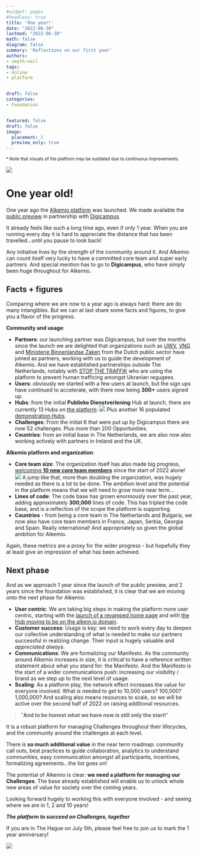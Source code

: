```yaml
---
#widget: pages
#headless: true
title: 'One year!'
date: "2022-06-30"
lastmod: "2022-06-30"
math: false
diagram: false
summary: 'Reflections on our first year'
authors:
- smyth-neil
tags:
- online
- platform


draft: false
categories:
- Foundation


featured: false
draft: false
image:
  placement: 1
  preview_only: true
---
```


<sup>* Note that visuals of the platform may be outdated due to continuous improvements.</sup>

![](./header.png)
# One year old!

One year ago the [Alkemio platform](https://alkem.io) was launched. We made available the [public preview](https://www.alkemio.org/post/2021-07-public-preview-video/) in partnership with [Digicampus](https://digicampus.tech). 

It already feels like such a long time ago, even if only 1 year. When you are running every day it is hard to appreciate the distance that has been travelled...until you pause to look back!

Any initiative lives by the strength of the community around it. And Alkemio can count itself very lucky to have a committed core team and super early partners. And special mention has to go to **Digicampus**, who have simply been huge throughout for Alkemio. 

## Facts + figures
Comparing where we are now to a year ago is always hard: there are do many intangibles. But we can at last share some facts and figures, to give you a flavor of the progress. 

**Community and usage**: 
* **Partners**: our launching partner was Digicampus, but over the months since the launch we are delighted that organizations such as [UWV](https://www.uwv.nl/particulieren/), [VNG](https://vng.nl) and [Ministerie Binnenlandse Zaken](https://www.rijksoverheid.nl/ministeries/ministerie-van-binnenlandse-zaken-en-koninkrijksrelaties) from the Dutch public sector have joined as partners, working with us to guide the development of Alkemio. 
And we have established partnerships outside The Netherlands, notably with [STOP THE TRAFFIK](https://stopthetraffik.org) who are using the platform to prevent human trafficing amongst Ukranian regugees.
* **Users**: obviously we started with a few users at launch, but the sign ups have continued to accelerate, with there now being **300+** users signed up.
* **Hubs**: from the initial **Publieke Dienstverlening** Hub at launch, there are currently 13 Hubs on [the platform](https://alkem.io):
![](./hubs.png)
Plus another 16 populated [demonstration Hubs](https://demo.alkem.io). 
* **Challenges**: From the initial 6 that were put up by Digicampus there are now 52 challenges. Plus more than 200 Opportunities.
* **Countries**: from an initial base in The Netherlands, we are also now also working actively with partners in Ireland and the UK.

**Alkemio platform and organization**:
* **Core team size**: The organization itself has also made big progress, [welcoming **10 new core team members**](https://alkemio.org/about/) since the start of 2022 alone! 
![](./team.png)
A jump like that, more than doubling the organization, was hugely needed as there is a lot to be done. The ambition level and the potential in the platform means that we will need to grow more near term...
* **Lines of code**: The code base has grown enormously over the past year, adding approximately **300,000** lines of code. This has tripled the code base, and is a reflection of the scope the platform is supporting.  
* **Countries** - from being a core team in The Netherlands and Bulgaria, we now also have core team members in France, Japan, Serbia, Georgia and Spain. Really international! And appropriately so given the global ambition for Alkemio.

Again, these metrics are a proxy for the wider progress - but hopefully they at least give an impression of what has been achieved.

## Next phase
And as we approach 1 year since the launch of the public preview, and 2 years since the foundation was established, it is clear that we are moving onto the next phase for Alkemio:
* **User centric**: We are taking big steps in making the platform more user centric, starting with the [launch of a revamped home page](https://alkemio.org/post/2022-06-29-home-page/) and with [the Hub moving to be on the alkem.io domain](https://alkemio.org/post/2022-06-28-domain/).
* **Customer success**: Usage is key: we need to work every day to deepen our collective understanding of what is needed to make our partners successful in realizing change. Their input is hugely valuable and _appreciated always_. 
* **Communications**: We are formalizing our Manifesto. As the community around Alkemio increases in size, it is critical to have a reference written statement about what you stand for: the Manifesto. And the Manifesto is the start of a wider communications push: increasing our visibility / brand as we step up to the next level of usage. 
* **Scaling**: As a platform play, the network effect increases the value for everyone involved. What is needed to get to 10,000 users? 100,000? 1,000,000? And scaling also means resources to scale, so we will be active over the second half of 2022 on raising additional resources.


> "**And to be honest what we have now is still only the start!**"

It is a robust platform for managing Challenges throughout their lifecycles, and the community around the challenges at each level. 

There is **so much additional value** in the near term roadmap: community call outs, best practices to guide collaboration, analytics to understand communities,  easy communication amongst all participants, incentives, formalizing agreements...the list goes on! 

The potential of Alkemio is clear: __we need a platform for managing our Challenges__. The base already established will enable us to unlock whole new areas of value for society over the coming years. 

Looking forward hugely to working this with everyone involved - and seeing where we are in 1, 2 and 10 years!

**_The platform to succeed on Challenges, together_**

If you are in The Hague on July 5th, please feel free to join us to mark the 1 year anniversary!

![](./featured.png)
